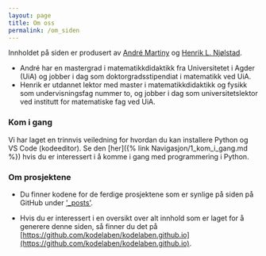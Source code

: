 ```yaml
---
layout: page
title: Om oss
permalink: /om_siden
---
```


Innholdet på siden er produsert av [André Martiny](https://www.uia.no/kk/profil/andrem) og [Henrik L. Njølstad](https://www.uia.no/kk/profil/henrln14).
* André har en mastergrad i matematikkdidaktikk fra Universitetet i Agder (UiA) og jobber i dag som doktorgradsstipendiat i matematikk ved UiA. 
* Henrik er utdannet lektor med master i matematikkdidaktikk og fysikk som undervisningsfag nummer to, og jobber i dag som universitetslektor ved institutt for matematiske fag ved UiA.

### Kom i gang
Vi har laget en trinnvis veiledning for hvordan du kan installere Python og VS Code (kodeeditor). Se den [her]({% link Navigasjon/1_kom_i_gang.md %}) hvis du er interessert i å komme i gang med programmering i Python.

### Om prosjektene
* Du finner kodene for de ferdige prosjektene som er synlige på siden på GitHub under ['_posts'](https://github.com/kodelaben/kodelaben.github.io/tree/master/_posts). 
<!-- * Prosjekter som er påbegynt, men ikke enda publisert ligger også tilgjengelig på GitHub under ['/_drafts'](https://github.com/kodelaben/kodelaben.github.io/tree/master/_drafts). -->
* Hvis du er interessert i en oversikt over alt innhold som er laget for å generere denne siden, så finner du det på [https://github.com/kodelaben/kodelaben.github.io](https://github.com/kodelaben/kodelaben.github.io).

